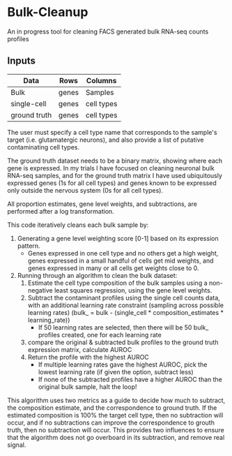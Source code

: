 # Bulk-Cleanup

An in progress tool for cleaning FACS generated bulk RNA-seq counts profiles

## Inputs
|Data|Rows|Columns|
|----|-----|-------|
|Bulk|genes|Samples|
|single-cell|genes|cell types|
|ground truth|genes|cell types|

The user must specify a cell type name that corresponds to the sample's target (i.e. glutamatergic neurons), and also provide a list of putative contaminating cell types.

The ground truth dataset needs to be a binary matrix, showing where each gene is expressed. In my trials I have focused on cleaning neuronal bulk RNA-seq samples, and for the ground truth matrix I have used ubiquitously expressed genes (1s for all cell types) and genes known to be expressed only outside the nervous system (0s for all cell types).

All proportion estimates, gene level weights, and subtractions, are performed after a log transformation.

This code iteratively cleans each bulk sample by:
1. Generating a gene level weighting score [0-1] based on its expression pattern.
    * Genes expressed in one cell type and no others get a high weight, genes expressed in a small handful of cells get mid weights, and genes expressed in many or all cells get weights close to 0.
2. Running through an algorithm to clean the bulk dataset:
    1. Estimate the cell type composition of the bulk samples using a non-negative least squares regression, using the gene level weights.
    2. Subtract the contaminant profiles using the single cell counts data, with an additional learning rate constraint (sampling across possible learning rates) (bulk_ = bulk - (single_cell * composition_estimates * learning_rate))
        * If 50 learning rates are selected, then there will be 50 bulk_ profiles created, one for each learning rate
    3. compare the original & subtracted bulk profiles to the ground truth expression matrix, calculate AUROC
    5. Return the profile with the highest AUROC
        * If multiple learning rates gave the highest AUROC, pick the lowest learning rate (if given the option, subtract less)
        * If none of the subtracted profiles have a higher AUROC than the original bulk sample, halt the loop!
        
        
This algorithm uses two metrics as a guide to decide how much to subtract, the composition estimate, and the correspondence to ground truth. If the estimated composition is 100% the target cell type, then no subtraction will occur, and if no subtractions can improve the correspondence to grouth truth, then no subtraction will occur. This provides two influences to ensure that the algorithm does not go overboard in its subtraction, and remove real signal.

